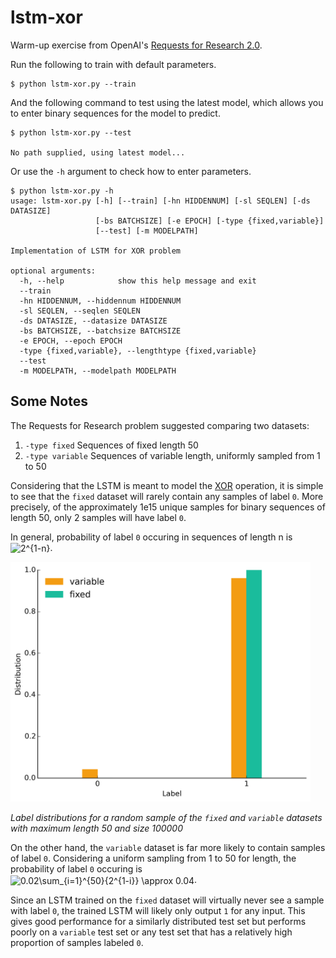 # lstm-xor

Warm-up exercise from OpenAI's [Requests for Research 2.0](https://blog.openai.com/requests-for-research-2/).

Run the following to train with default parameters.

```
$ python lstm-xor.py --train
```

And the following command to test using the latest model, which allows you to enter binary sequences for the model to predict.

```
$ python lstm-xor.py --test

No path supplied, using latest model...

```

Or use the `-h` argument to check how to enter parameters.

```
$ python lstm-xor.py -h
usage: lstm-xor.py [-h] [--train] [-hn HIDDENNUM] [-sl SEQLEN] [-ds DATASIZE]
                   [-bs BATCHSIZE] [-e EPOCH] [-type {fixed,variable}]
                   [--test] [-m MODELPATH]

Implementation of LSTM for XOR problem

optional arguments:
  -h, --help            show this help message and exit
  --train
  -hn HIDDENNUM, --hiddennum HIDDENNUM
  -sl SEQLEN, --seqlen SEQLEN
  -ds DATASIZE, --datasize DATASIZE
  -bs BATCHSIZE, --batchsize BATCHSIZE
  -e EPOCH, --epoch EPOCH
  -type {fixed,variable}, --lengthtype {fixed,variable}
  --test
  -m MODELPATH, --modelpath MODELPATH
```

## Some Notes

The Requests for Research problem suggested comparing two datasets:

1. `-type fixed` Sequences of fixed length 50 
2. `-type variable` Sequences of variable length, uniformly sampled from 1 to 50

Considering that the LSTM is meant to model the [XOR](https://en.wikipedia.org/wiki/XOR_gate) operation, it is simple to see that the `fixed` dataset will rarely contain any samples of label `0`. More precisely, of the approximately 1e15 unique samples for binary sequences of length 50, only 2 samples will have label `0`. 

In general, probability of label `0` occuring in sequences of length n is <img src="http://www.sciweavers.org/tex2img.php?eq=%202%5E%7B1-n%7D&bc=White&fc=Black&im=jpg&fs=12&ff=arev&edit=0" align="center" border="0" alt=" 2^{1-n}" width="42" height="18" />.

<img src="https://raw.githubusercontent.com/greentfrapp/claptrap/master/lstm-xor/images/label_dist.png" alt="Distribution of labels in the two datasets" width="480px" height="whatever">

*Label distributions for a random sample of the `fixed` and `variable` datasets with maximum length 50 and size 100000*

On the other hand, the `variable` dataset is far more likely to contain samples of label `0`. Considering a uniform sampling from 1 to 50 for length, the probability of label `0` occuring is <img src="http://www.sciweavers.org/tex2img.php?eq=%200.02%5Csum_%7Bi%3D1%7D%5E%7B50%7D%7B2%5E%7B1-i%7D%7D%20%5Capprox%200.04&bc=White&fc=Black&im=jpg&fs=12&ff=arev&edit=0" align="center" border="0" alt=" 0.02\sum_{i=1}^{50}{2^{1-i}} \approx 0.04" width="162" height="53" />.

Since an LSTM trained on the `fixed` dataset will virtually never see a sample with label `0`, the trained LSTM will likely only output `1` for any input. This gives good performance for a similarly distributed test set but performs poorly on a `variable` test set or any test set that has a relatively high proportion of samples labeled `0`. 